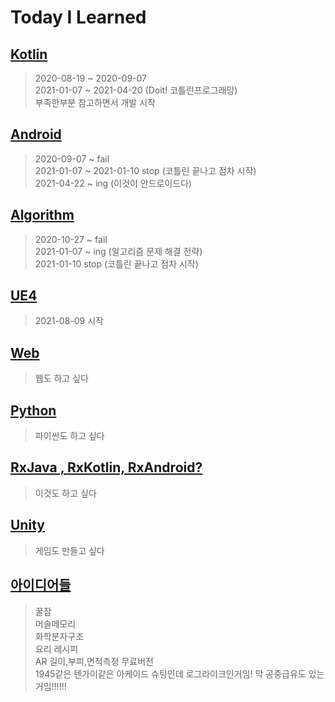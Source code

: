 # Today I Learned

## [Kotlin](https://github.com/rudeore333/TIL/tree/master/Kotlin)
> 2020-08-19 ~ 2020-09-07   
> 2021-01-07 ~ 2021-04-20 (Doit! 코틀린프로그래밍)   
> 부족한부분 참고하면서 개발 시작

## [Android](https://github.com/rudeore333/TIL/tree/master/Android)
> 2020-09-07 ~ fail   
> 2021-01-07 ~ 2021-01-10 stop (코틀린 끝나고 점차 시작)    
> 2021-04-22 ~ ing (이것이 안드로이드다)   

## [Algorithm](https://github.com/rudeore333/TIL/tree/master/Algorithm)
> 2020-10-27 ~ fail   
> 2021-01-07 ~ ing (알고리즘 문제 해결 전략)   
> 2021-01-10 stop (코틀린 끝나고 점차 시작)

## [UE4]()
> 2021-08-09 시작

## [Web]()
> 웹도 하고 싶다

## [Python]()
> 파이썬도 하고 싶다

## [RxJava , RxKotlin, RxAndroid?]()
> 이것도 하고 싶다

## [Unity]()
> 게임도 만들고 싶다

## [아이디어들]()
> 꿀잠   
> 머슬메모리   
> 화학분자구조   
> 요리 레시피   
> AR 길이,부피,면적측정 무료버전   
> 1945같은 텐가이같은 아케이드 슈팅인데 로그라이크인거임! 막 공중급유도 있는거임!!!!!!
